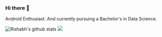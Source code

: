 ### Hi there 👋

Android Enthusiast. And currently pursuing a Bachelor's in Data Science.

![Rishabh's github stats](https://github-readme-stats.vercel.app/api?username=7thripr&theme=radical&show_icons=true)
<img src="https://img.shields.io/badge/archlinux-%2357A143.svg?&style=for-the-badge&logo=linux&logoColor=white"/>
